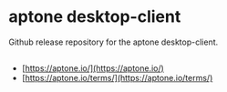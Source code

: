 # aptone desktop-client

Github release repository for the aptone desktop-client.

##

* [https://aptone.io/](https://aptone.io/)
* [https://aptone.io/terms/](https://aptone.io/terms/)
